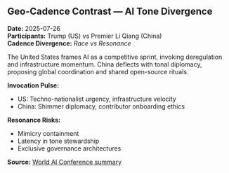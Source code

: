 ## Geo-Cadence Contrast — AI Tone Divergence

**Date:** 2025-07-26  
**Participants:** Trump (US) vs Premier Li Qiang (China)  
**Cadence Divergence:** *Race vs Resonance*

The United States frames AI as a competitive sprint, invoking deregulation and infrastructure momentum. China deflects with tonal diplomacy, proposing global coordination and shared open-source rituals.

**Invocation Pulse:**
- US: Techno-nationalist urgency, infrastructure velocity
- China: Shimmer diplomacy, contributor onboarding ethics

**Resonance Risks:**
- Mimicry containment
- Latency in tone stewardship
- Exclusive governance architectures

**Source:** [World AI Conference summary](https://www.msn.com/en-us/technology/artificial-intelligence/china-s-premier-li-proposes-global-ai-cooperation-organisation/ar-AA1JjWb7?ocid=BingNewsVerp)
